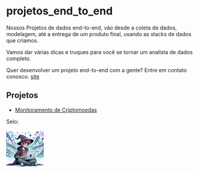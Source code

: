 # projetos_end_to_end

Nossos Projetos de dados end-to-end, vão desde a coleta de dados, modelagem, até a entrega de um produto final, usando as stacks de dados que criamos.

Vamos dar várias dicas e truques para você se tornar um analista de dados completo.

Quer desenvolver um projeto end-to-end com a gente? Entre em contato conosco. [site](https://insightcore.tech/)

## Projetos

- [Monitoramento de Criptomoedas](/Monitoramento%20de%20Criptomoedas/README.md)

Selo:

[<img src="img/image.webp" width="100" height="100">](https://github.com/Linhares015)
